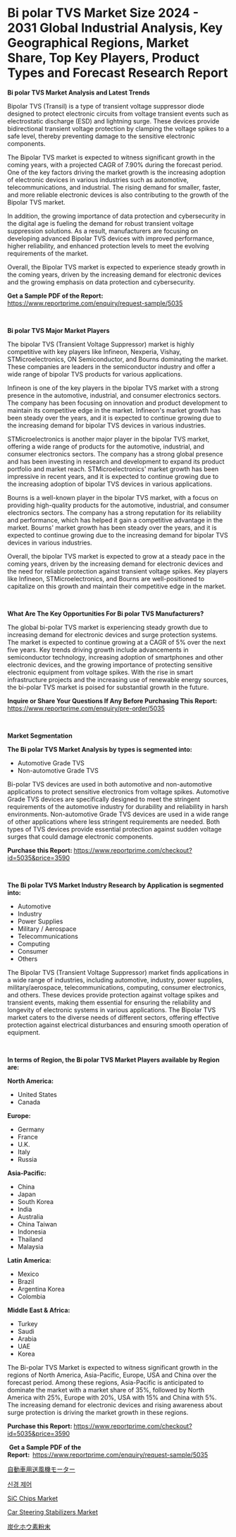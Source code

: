 <p><h1>Bi polar TVS Market Size 2024 - 2031 Global Industrial Analysis, Key Geographical Regions, Market Share, Top Key Players, Product Types and Forecast Research Report</h1></p><p><strong>Bi polar TVS Market Analysis and Latest Trends</strong></p>
<p><p>Bipolar TVS (Transil) is a type of transient voltage suppressor diode designed to protect electronic circuits from voltage transient events such as electrostatic discharge (ESD) and lightning surge. These devices provide bidirectional transient voltage protection by clamping the voltage spikes to a safe level, thereby preventing damage to the sensitive electronic components.</p><p>The Bipolar TVS market is expected to witness significant growth in the coming years, with a projected CAGR of 7.90% during the forecast period. One of the key factors driving the market growth is the increasing adoption of electronic devices in various industries such as automotive, telecommunications, and industrial. The rising demand for smaller, faster, and more reliable electronic devices is also contributing to the growth of the Bipolar TVS market.</p><p>In addition, the growing importance of data protection and cybersecurity in the digital age is fueling the demand for robust transient voltage suppression solutions. As a result, manufacturers are focusing on developing advanced Bipolar TVS devices with improved performance, higher reliability, and enhanced protection levels to meet the evolving requirements of the market.</p><p>Overall, the Bipolar TVS market is expected to experience steady growth in the coming years, driven by the increasing demand for electronic devices and the growing emphasis on data protection and cybersecurity.</p></p>
<p><strong>Get a Sample PDF of the Report:&nbsp;</strong> <a href="https://www.reportprime.com/enquiry/request-sample/5035">https://www.reportprime.com/enquiry/request-sample/5035</a></p>
<p>&nbsp;</p>
<p><strong>Bi polar TVS Major Market Players</strong></p>
<p><p>The bipolar TVS (Transient Voltage Suppressor) market is highly competitive with key players like Infineon, Nexperia, Vishay, STMicroelectronics, ON Semiconductor, and Bourns dominating the market. These companies are leaders in the semiconductor industry and offer a wide range of bipolar TVS products for various applications.</p><p>Infineon is one of the key players in the bipolar TVS market with a strong presence in the automotive, industrial, and consumer electronics sectors. The company has been focusing on innovation and product development to maintain its competitive edge in the market. Infineon's market growth has been steady over the years, and it is expected to continue growing due to the increasing demand for bipolar TVS devices in various industries.</p><p>STMicroelectronics is another major player in the bipolar TVS market, offering a wide range of products for the automotive, industrial, and consumer electronics sectors. The company has a strong global presence and has been investing in research and development to expand its product portfolio and market reach. STMicroelectronics' market growth has been impressive in recent years, and it is expected to continue growing due to the increasing adoption of bipolar TVS devices in various applications.</p><p>Bourns is a well-known player in the bipolar TVS market, with a focus on providing high-quality products for the automotive, industrial, and consumer electronics sectors. The company has a strong reputation for its reliability and performance, which has helped it gain a competitive advantage in the market. Bourns' market growth has been steady over the years, and it is expected to continue growing due to the increasing demand for bipolar TVS devices in various industries.</p><p>Overall, the bipolar TVS market is expected to grow at a steady pace in the coming years, driven by the increasing demand for electronic devices and the need for reliable protection against transient voltage spikes. Key players like Infineon, STMicroelectronics, and Bourns are well-positioned to capitalize on this growth and maintain their competitive edge in the market.</p></p>
<p>&nbsp;</p>
<p><strong>What Are The Key Opportunities For Bi polar TVS Manufacturers?</strong></p>
<p><p>The global bi-polar TVS market is experiencing steady growth due to increasing demand for electronic devices and surge protection systems. The market is expected to continue growing at a CAGR of 5% over the next five years. Key trends driving growth include advancements in semiconductor technology, increasing adoption of smartphones and other electronic devices, and the growing importance of protecting sensitive electronic equipment from voltage spikes. With the rise in smart infrastructure projects and the increasing use of renewable energy sources, the bi-polar TVS market is poised for substantial growth in the future.</p></p>
<p><strong>Inquire or Share Your Questions If Any Before Purchasing This Report:</strong> <a href="https://www.reportprime.com/enquiry/pre-order/5035">https://www.reportprime.com/enquiry/pre-order/5035</a></p>
<p>&nbsp;</p>
<p><strong>Market Segmentation</strong></p>
<p><strong>The Bi polar TVS Market Analysis by types is segmented into:</strong></p>
<p><ul><li>Automotive Grade TVS</li><li>Non-automotive Grade TVS</li></ul></p>
<p><p>Bi-polar TVS devices are used in both automotive and non-automotive applications to protect sensitive electronics from voltage spikes. Automotive Grade TVS devices are specifically designed to meet the stringent requirements of the automotive industry for durability and reliability in harsh environments. Non-automotive Grade TVS devices are used in a wide range of other applications where less stringent requirements are needed. Both types of TVS devices provide essential protection against sudden voltage surges that could damage electronic components.</p></p>
<p><strong>Purchase this Report:&nbsp;</strong><a href="https://www.reportprime.com/checkout?id=5035&price=3590">https://www.reportprime.com/checkout?id=5035&price=3590</a></p>
<p>&nbsp;</p>
<p><strong>The Bi polar TVS Market Industry Research by Application is segmented into:</strong></p>
<p><ul><li>Automotive</li><li>Industry</li><li>Power Supplies</li><li>Military / Aerospace</li><li>Telecommunications</li><li>Computing</li><li>Consumer</li><li>Others</li></ul></p>
<p><p>The Bipolar TVS (Transient Voltage Suppressor) market finds applications in a wide range of industries, including automotive, industry, power supplies, military/aerospace, telecommunications, computing, consumer electronics, and others. These devices provide protection against voltage spikes and transient events, making them essential for ensuring the reliability and longevity of electronic systems in various applications. The Bipolar TVS market caters to the diverse needs of different sectors, offering effective protection against electrical disturbances and ensuring smooth operation of equipment.</p></p>
<p>&nbsp;</p>
<p><strong>In terms of Region, the Bi polar TVS Market Players available by Region are:</strong></p>
<p>
    <p> <strong> North America: </strong>
        <ul>
            <li>United States</li>
            <li>Canada</li>
        </ul>
        </p> 
    <p> <strong> Europe: </strong>
        <ul>
            <li>Germany</li>
            <li>France</li>
            <li>U.K.</li>
            <li>Italy</li>
            <li>Russia</li>
        </ul>
        </p> 
    <p> <strong> Asia-Pacific: </strong>
        <ul>
            <li>China</li>
            <li>Japan</li>
            <li>South Korea</li>
            <li>India</li>
            <li>Australia</li>
            <li>China Taiwan</li>
            <li>Indonesia</li>
            <li>Thailand</li>
            <li>Malaysia</li>
        </ul>
        </p> 
    <p> <strong> Latin America: </strong>
        <ul>
            <li>Mexico</li>
            <li>Brazil</li>
            <li>Argentina Korea</li>
            <li>Colombia</li>
        </ul>
        </p> 
    <p> <strong> Middle East & Africa: </strong>
        <ul>
            <li>Turkey</li>
            <li>Saudi</li>
            <li>Arabia</li>
            <li>UAE</li>
            <li>Korea</li>
        </ul>
    </p>
    </p>
<p><p>The Bi-polar TVS Market is expected to witness significant growth in the regions of North America, Asia-Pacific, Europe, USA and China over the forecast period. Among these regions, Asia-Pacific is anticipated to dominate the market with a market share of 35%, followed by North America with 25%, Europe with 20%, USA with 15% and China with 5%. The increasing demand for electronic devices and rising awareness about surge protection is driving the market growth in these regions.</p></p>
<p><strong>Purchase this Report: </strong><a href="https://www.reportprime.com/checkout?id=5035&price=3590">https://www.reportprime.com/checkout?id=5035&price=3590</a></p>
<p>&nbsp;<strong>Get a Sample PDF of the Report:&nbsp;&nbsp;</strong><a href="https://www.reportprime.com/enquiry/request-sample/5035">https://www.reportprime.com/enquiry/request-sample/5035</a></p>
<p><strong></strong></p>
<p><p><a href="https://github.com/nemesis2824/Market-Research-Report-List-1/blob/main/707618615544.md">自動車用送風機モーター</a></p><p><a href="https://github.com/FelipeGrrady654556/Market-Research-Report-List-1/blob/main/591479014306.md">신경 제어</a></p><p><a href="https://github.com/gamblestampleyjenny50m5sl6/Market-Research-Report-List-2/blob/main/sic-chips-market.md">SiC Chips Market</a></p><p><a href="https://issuu.com/reportprime-2/docs/car-steering-stabilizers-market-size-2030.pptx">Car Steering Stabilizers Market</a></p><p><a href="https://github.com/pepo3k/Market-Research-Report-List-1/blob/main/981412115543.md">炭化ホウ素粉末</a></p></p>